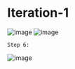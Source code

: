 # Iteration-1
![image](https://user-images.githubusercontent.com/80603292/141503671-7153687b-272a-4f40-8ec8-bf40f3e9cb4a.png)
![image](https://user-images.githubusercontent.com/80603292/141503712-b81445d2-7118-4624-b33e-ea9c07beed3c.png)

    Step 6: 
![image](https://user-images.githubusercontent.com/80603292/141503410-e0d159e4-cc87-49bf-9b98-c88d949a2741.png)
